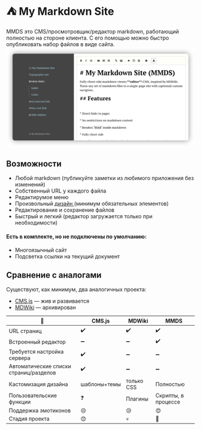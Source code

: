 :tent: My Markdown Site
================

MMDS это CMS/просмотровщик/редактор markdown, работающий полностью на стороне клиента. С его помощью можно быстро опубликовать набор файлов
в виде сайта. 
![screenshot](screen.png)

Возможности
-----------

* Любой markdown (публикуйте заметки из любимого приложения без изменений)
* Собственный URL  у каждого файла
* Редактирумое меню
* Произвольный [ дизайн ](customization.ru.md) (минимум обязательных элементов)
* Редактирование и сохранение файлов
* Быстрый и легкий (редактор загружается только при необходимости)

#### Есть в комплекте, но не подключены по умолчанию:
* Многоязычный сайт
* Подсветка ссылки на текущий документ


Сравнение с аналогами
--------------------
Существуют, как минимум, два аналогичных проекта:
* [CMS.js](https://github.com/chrisdiana/cms.js) — жив и развивается
* [MDWiki](https://github.com/Dynalon/mdwiki) — архивирован
 
|  :wrench:  | CMS.js | MDWiki | MMDS |
|-------|-----|-----|------|
| URL страниц | :heavy_check_mark: | :heavy_check_mark: | :heavy_check_mark:|
| Встроенный редактор | :heavy_minus_sign:  | :heavy_minus_sign: | :heavy_check_mark: |
| Требуется настройка сервера | :heavy_check_mark: | :heavy_minus_sign: | :heavy_minus_sign: |
| Автоматические списки страниц/разделов | :heavy_check_mark: | :heavy_minus_sign: | :heavy_minus_sign: |
| Кастомизация дизайна | шаблоны+темы | только CSS | Полностью |
| Пользовательские функции | :question: | Плагины | Скрипты, в процессе |
| Поддержка эмотиконов | :unamused: | :unamused: | :heart_eyes: |
| Стадия проекта | :blush: |  :skull: | :baby: |


